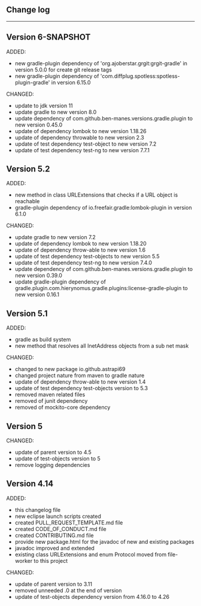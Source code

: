 ## Change log
----------------------

Version 6-SNAPSHOT
-------------

ADDED:

- new gradle-plugin dependency of 'org.ajoberstar.grgit:grgit-gradle' in version 5.0.0 for create
  git release tags
- new gradle-plugin dependency of 'com.diffplug.spotless:spotless-plugin-gradle' in version 6.15.0

CHANGED:

- update to jdk version 11
- update gradle to new version 8.0
- update dependency of com.github.ben-manes.versions.gradle.plugin to new version 0.45.0
- update of dependency lombok to new version 1.18.26
- update of dependency throwable to new version 2.3
- update of test dependency test-object to new version 7.2
- update of test dependency test-ng to new version 7.7.1

Version 5.2
-------------

ADDED:

- new method in class URLExtensions that checks if a URL object is reachable
- gradle-plugin dependency of io.freefair.gradle:lombok-plugin in version 6.1.0

CHANGED:

- update gradle to new version 7.2
- update of dependency lombok to new version 1.18.20
- update of dependency throw-able to new version 1.6
- update of test dependency test-objects to new version 5.5
- update of test dependency test-ng to new version 7.4.0
- update dependency of com.github.ben-manes.versions.gradle.plugin to new version 0.39.0
- update gradle-plugin dependency of gradle.plugin.com.hierynomus.gradle.plugins:license-gradle-plugin to new version 0.16.1

Version 5.1
-------------

ADDED:

- gradle as build system
- new method that resolves all InetAddress objects from a sub net mask

CHANGED:

- changed to new package io.github.astrapi69
- changed project nature from maven to gradle nature
- update of dependency throw-able  to new version 1.4
- update of test dependency test-objects version to 5.3
- removed maven related files
- removed of junit dependency
- removed of mockito-core dependency

Version 5
-------------

CHANGED:

- update of parent version to 4.5
- update of test-objects version to 5
- remove logging dependencies

Version 4.14
-------------

ADDED:

- this changelog file
- new eclipse launch scripts created
- created PULL_REQUEST_TEMPLATE.md file
- created CODE_OF_CONDUCT.md file
- created CONTRIBUTING.md file
- provide new package.html for the javadoc of new and existing packages
- javadoc improved and extended
- existing class URLExtensions and enum Protocol moved from file-worker to this project

CHANGED:

- update of parent version to 3.11
- removed unneeded .0 at the end of version
- update of test-objects dependency version from 4.16.0 to 4.26
